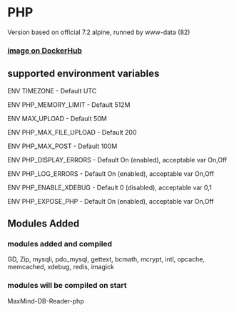 # PHP
Version based on official 7.2 alpine, runned by www-data (82)

### [image on DockerHub](https://hub.docker.com/r/nodeartio/php/)

## supported environment variables

ENV TIMEZONE - Default UTC

ENV PHP_MEMORY_LIMIT - Default 512M

ENV MAX_UPLOAD - Default 50M

ENV PHP_MAX_FILE_UPLOAD - Default 200

ENV PHP_MAX_POST - Default 100M

ENV PHP_DISPLAY_ERRORS - Default On (enabled), acceptable var On,Off

ENV PHP_LOG_ERRORS - Default On (enabled), acceptable var On,Off

ENV PHP_ENABLE_XDEBUG - Default 0 (disabled), acceptable var 0,1

ENV PHP_EXPOSE_PHP - Default On (enabled), acceptable var On,Off

## Modules Added
### modules added and compiled
GD, Zip, mysqli, pdo_mysql, gettext, bcmath, mcrypt, intl, opcache, memcached, xdebug, redis, imagick
### modules will be compiled on start
MaxMind-DB-Reader-php

